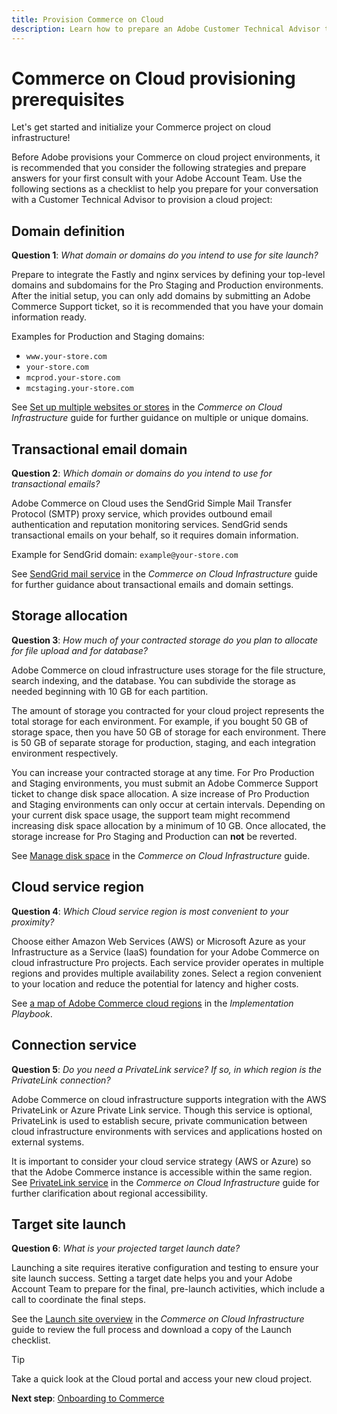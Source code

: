 ```yaml
---
title: Provision Commerce on Cloud
description: Learn how to prepare an Adobe Customer Technical Advisor to provision your Adobe Commerce on cloud infrastructure project.
---
```

# Commerce on Cloud provisioning prerequisites

Let's get started and initialize your Commerce project on cloud infrastructure!

Before Adobe provisions your Commerce on cloud project environments, it is recommended that you consider the following strategies and prepare answers for your first consult with your Adobe Account Team. Use the following sections as a checklist to help you prepare for your conversation with a Customer Technical Advisor to provision a cloud project:

## Domain definition

**Question 1**: _What domain or domains do you intend to use for site launch?_

Prepare to integrate the Fastly and nginx services by defining your top-level domains and subdomains for the Pro Staging and Production environments. After the initial setup, you can only add domains by submitting an Adobe Commerce Support ticket, so it is recommended that you have your domain information ready.
 
Examples for Production and Staging domains: 

- `www.your-store.com`
- `your-store.com`
- `mcprod.your-store.com`
- `mcstaging.your-store.com`

See [Set up multiple websites or stores](../cloud-guide/store/multiple-sites.md) in the _Commerce on Cloud Infrastructure_ guide for further guidance on multiple or unique domains.

## Transactional email domain

**Question 2**: _Which domain or domains do you intend to use for transactional emails?_

Adobe Commerce on Cloud uses the SendGrid Simple Mail Transfer Protocol (SMTP) proxy service, which provides outbound email authentication and reputation monitoring services. SendGrid sends transactional emails on your behalf, so it requires domain information.

Example for SendGrid domain: `example@your-store.com`

See [SendGrid mail service](../cloud-guide/project/sendgrid.md) in the _Commerce on Cloud Infrastructure_ guide for further guidance about transactional emails and domain settings.

## Storage allocation

**Question 3**: _How much of your contracted storage do you plan to allocate for file upload and for database?_

Adobe Commerce on cloud infrastructure uses storage for the file structure, search indexing, and the database. You can subdivide the storage as needed beginning with 10 GB for each partition.

The amount of storage you contracted for your cloud project represents the total storage for each environment. For example, if you bought 50 GB of storage space, then you have 50 GB of storage for each environment. There is 50 GB of separate storage for production, staging, and each integration environment respectively.

You can increase your contracted storage at any time. For Pro Production and Staging environments, you must submit an Adobe Commerce Support ticket to change disk space allocation. A size increase of Pro Production and Staging environments can only occur at certain intervals. Depending on your current disk space usage, the support team might recommend increasing disk space allocation by a minimum of 10 GB. Once allocated, the storage increase for Pro Staging and Production can **not** be reverted.

See [Manage disk space](../cloud-guide/storage/manage-disk-space.md) in the _Commerce on Cloud Infrastructure_ guide.

## Cloud service region

**Question 4**: _Which Cloud service region is most convenient to your proximity?_

Choose either Amazon Web Services (AWS) or Microsoft Azure as your Infrastructure as a Service (IaaS) foundation for your Adobe Commerce on cloud infrastructure Pro projects. Each service provider operates in multiple regions and provides multiple availability zones. Select a region convenient to your location and reduce the potential for latency and higher costs.

See [a map of Adobe Commerce cloud regions](https://experienceleague.adobe.com/docs/commerce-operations/implementation-playbook/infrastructure/cloud/regions.html) in the _Implementation Playbook_.

## Connection service

**Question 5**: _Do you need a PrivateLink service? If so, in which region is the PrivateLink connection?_

Adobe Commerce on cloud infrastructure supports integration with the AWS PrivateLink or Azure Private Link service. Though this service is optional, PrivateLink is used to establish secure, private communication between cloud infrastructure environments with services and applications hosted on external systems.

It is important to consider your cloud service strategy (AWS or Azure) so that the Adobe Commerce instance is accessible within the same region. See [PrivateLink service](../cloud-guide/development/privatelink-service.md) in the _Commerce on Cloud Infrastructure_ guide for further clarification about regional accessibility.

## Target site launch

**Question 6**: _What is your projected target launch date?_

Launching a site requires iterative configuration and testing to ensure your site launch success. Setting a target date helps you and your Adobe Account Team to prepare for the final, pre-launch activities, which include a call to coordinate the final steps.

See the [Launch site overview](../cloud-guide/launch/overview.md) in the _Commerce on Cloud Infrastructure_ guide to review the full process and download a copy of the Launch checklist.

>[!TIP]
>
> Take a quick look at the Cloud portal and access your new cloud project.
>
>**Next step**: [Onboarding to Commerce](onboarding.md)
